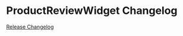 # ProductReviewWidget Changelog

[Release Changelog](https://github.com/spryker-shop/ProductReviewWidget/releases)
